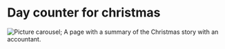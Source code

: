 # Day counter for christmas
![Picture carousel](./assets/img/natal.gif);
A page with a summary of the Christmas story with an accountant.